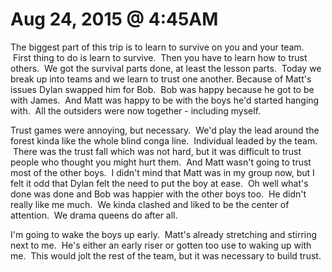 # Aug 24, 2015 @ 4:45AM

The biggest part of this trip is to learn to survive on you and your team.  First thing to do is learn to survive.  Then you have to learn how to trust others.  We got the survival parts done, at least the lesson parts.  Today we break up into teams and we learn to trust one another. Because of Matt's issues Dylan swapped him for Bob.  Bob was happy because he got to be with James.  And Matt was happy to be with the boys he'd started hanging with.  All the outsiders were now together - including myself.

Trust games were annoying, but necessary.  We'd play the lead around the forest kinda like the whole blind conga line.  Individual leaded by the team.  There was the trust fall which was not hard, but it was difficult to trust people who thought you might hurt them.  And Matt wasn't going to trust most of the other boys.  I didn't mind that Matt was in my group now, but I felt it odd that Dylan felt the need to put the boy at ease.  Oh well what's done was done and Bob was happier with the other boys too.  He didn't really like me much.  We kinda clashed and liked to be the center of attention.  We drama queens do after all.

I'm going to wake the boys up early.  Matt's already stretching and stirring next to me.  He's either an early riser or gotten too use to waking up with me.  This would jolt the rest of the team, but it was necessary to build trust.

